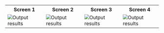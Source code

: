 <table>
    <tr>
        <th>Screen 1</th>
        <th>Screen 2</th>
        <th>Screen 3</th>
        <th>Screen 4</th>
    </tr>
    <tr>
        <td><img src= "https://github.com/TariqMehmood1004/FlutterApp/blob/main/Output/1.jpg" alt="Output results"></td>
        <td><img src= "https://github.com/TariqMehmood1004/FlutterApp/blob/main/Output/2.jpg" alt="Output results"></td>
        <td><img src= "https://github.com/TariqMehmood1004/FlutterApp/blob/main/Output/3.jpg" alt="Output results"></td>
        <td><img src= "https://github.com/TariqMehmood1004/FlutterApp/blob/main/Output/4.jpg" alt="Output results"></td>
    </tr>
</table>
